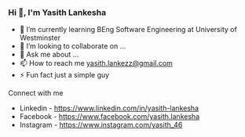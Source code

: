 ### Hi 👋, I'm Yasith Lankesha


- 🌱 I’m currently learning BEng Software Engineering at University of Westminster
- 👯 I’m looking to collaborate on ...
- 💬 Ask me about ...
- 📫 How to reach me yasith.lankezz@gmail.com
- ⚡ Fun fact just a simple guy


Connect with me 
- Linkedin - https://www.linkedin.com/in/yasith-lankesha
- Facebook - https://www.facebook.com/yasith.lankesha
- Instagram - https://www.instagram.com/yasith_46
